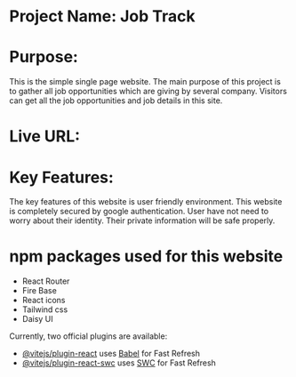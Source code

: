 # Project Name: Job Track

# Purpose:

This is the simple single page website. The main purpose of this project is to gather all job opportunities which are giving by several company. Visitors can get all the job opportunities and job details in this site.

# Live URL:

# Key Features:

The key features of this website is user friendly environment. This website is completely secured by google authentication. User have not need to worry about their identity. Their private information will be safe properly.

# npm packages used for this website

- React Router
- Fire Base
- React icons
- Tailwind css
- Daisy UI

Currently, two official plugins are available:

- [@vitejs/plugin-react](https://github.com/vitejs/vite-plugin-react/blob/main/packages/plugin-react) uses [Babel](https://babeljs.io/) for Fast Refresh
- [@vitejs/plugin-react-swc](https://github.com/vitejs/vite-plugin-react/blob/main/packages/plugin-react-swc) uses [SWC](https://swc.rs/) for Fast Refresh
